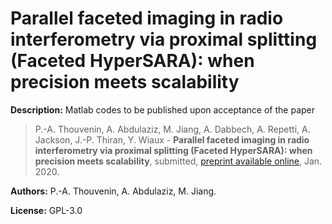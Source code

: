 # Parallel faceted imaging in radio interferometry via proximal splitting (Faceted HyperSARA): when precision meets scalability

**Description:** Matlab codes to be published upon acceptance of the paper

>P.-A. Thouvenin, A. Abdulaziz, M. Jiang, A. Dabbech, A. Repetti, A. Jackson, J.-P. Thiran, Y. Wiaux -
<strong>Parallel faceted imaging in radio interferometry via proximal splitting (Faceted HyperSARA): when precision
meets scalability</strong>, submitted, <a href="https://researchportal.hw.ac.uk/en/publications/parallel-faceted-imaging-in-radio-interferometry-via-proximal-spl">
preprint available online</a>, Jan. 2020.

**Authors:** P.-A. Thouvenin, A. Abdulaziz, M. Jiang.

**License:** GPL-3.0

